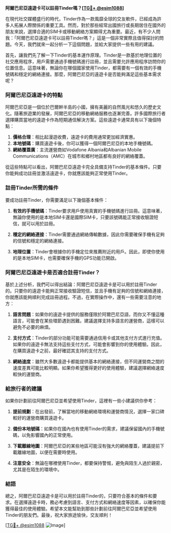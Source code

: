 **阿爾巴尼亞遠遊卡可以註冊Tinder嗎？[[TG💪+ @esim1088](https://t.me/s/esim1088)]**

在現代社交媒體盛行的時代，Tinder作為一款風靡全球的交友軟件，已經成為許多人拓展人際關係的重要工具。然而，對於那些經常出國旅行或長期居住在國外的朋友來說，選擇合適的SIM卡或移動網絡方案顯得尤為重要。最近，有不少人問我：「阿爾巴尼亞遠遊卡可以註冊Tinder嗎？」這是一個非常實際且值得探討的問題。今天，我們就來一起分析一下這個問題，並給大家提供一些有用的建議。

首先，讓我們先了解一下Tinder的基本運作原理。Tinder是一款基於地理位置的社交應用程序，用戶需要通過手機號碼進行註冊，並且需要允許應用程序訪問你的位置信息。這意味著，無論你在哪個國家使用Tinder，都需要有一個有效的手機號碼和穩定的網絡連接。那麼，阿爾巴尼亞的遠遊卡是否能夠滿足這些基本需求呢？

### 阿爾巴尼亞遠遊卡的特點

阿爾巴尼亞是一個位於巴爾幹半島的小國，擁有美麗的自然風光和悠久的歷史文化。隨著旅遊業的發展，阿爾巴尼亞的移動網絡服務也逐漸完善。許多國際旅行者選擇購買當地的遠遊卡作為短期通信解決方案。這些遠遊卡通常具有以下幾個特點：

1. **價格合理**：相比起漫遊收費，遠遊卡的費用通常更加經濟實惠。
2. **本地號碼**：購買遠遊卡後，你可以獲得一個阿爾巴尼亞的本地手機號碼。
3. **網絡覆蓋廣**：主流運營商如Vodafone Albania和Albanian Mobile Communications（AMC）在城市和鄉村地區都有良好的網絡覆蓋。

從這些特點可以看出，阿爾巴尼亞遠遊卡完全具備支持Tinder的基本條件。只要你能夠成功註冊並激活遠遊卡，你就應該能夠正常使用Tinder。

### 註冊Tinder所需的條件

要成功註冊Tinder，你需要滿足以下幾個基本條件：

1. **有效的手機號碼**：Tinder要求用戶使用真實的手機號碼進行註冊。這意味著，無論你使用的是本地SIM卡還是國際SIM卡，只要該號碼能正常接收驗證短信，就可以用於註冊。
   
2. **穩定的網絡連接**：Tinder需要通過網絡傳輸數據，因此你需要確保手機有足夠的信號和穩定的網絡連接。

3. **地理位置**：Tinder會根據你的手機定位來推薦附近的用戶。因此，即使你使用的是本地SIM卡，也需要確保手機的GPS功能已開啟。

### 阿爾巴尼亞遠遊卡是否適合註冊Tinder？

基於上述分析，我們可以得出結論：阿爾巴尼亞遠遊卡是可以用於註冊Tinder的。只要你的遠遊卡能夠正常接收驗證短信，並且手機有足夠的信號和網絡連接，你就應該能夠順利完成註冊過程。不過，在實際操作中，還有一些需要注意的地方：

1. **語言問題**：如果你的遠遊卡提供的服務僅限於阿爾巴尼亞語，而你又不懂這種語言，可能會在某些環節遇到困難。建議選擇支持多語言的運營商，這樣可以避免不必要的麻煩。

2. **支付方式**：Tinder的部分功能可能需要通過信用卡或其他支付方式進行充值。如果你的遠遊卡無法支持這些支付方式，可能會影響到你的使用體驗。因此，在購買遠遊卡之前，最好確認其支持的支付方式。

3. **網絡速度**：雖然大多數遠遊卡都能提供基本的網絡連接，但不同運營商之間的速度差異可能比較明顯。如果你希望獲得更好的使用體驗，建議選擇網絡速度較快的運營商。

### 給旅行者的建議

如果你計劃前往阿爾巴尼亞並希望使用Tinder，這裡有一些小建議供你參考：

1. **提前規劃**：在出發前，了解當地的移動網絡環境和運營商情況，選擇一家口碑較好的運營商購買遠遊卡。

2. **備份本地號碼**：如果你在國內也有使用Tinder的需求，建議保留國內的手機號碼，以免影響國內的正常使用。

3. **下載離線地圖**：阿爾巴尼亞的某些地區可能沒有強大的網絡覆蓋，建議提前下載離線地圖，以便在需要時使用。

4. **注意安全**：無論在哪裡使用Tinder，都要保持警惕，避免與陌生人過於親密，尤其是在陌生的環境中。

### 結語

總之，阿爾巴尼亞遠遊卡是可以用於註冊Tinder的，只要符合基本的條件和要求。在選擇遠遊卡時，務必考慮到語言、支付方式和網絡速度等因素，以確保你能獲得最佳的使用體驗。希望本文能幫助到那些計劃前往阿爾巴尼亞並希望使用Tinder的朋友們。最後，祝大家旅途愉快，交友順利！

[[TG💪+ @esim1088](https://t.me/s/esim1088) ![Image](https://i.postimg.cc/4NQfJmqS/Snipaste-2025-05-13-00-14-12.png)]